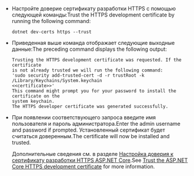 * <span data-ttu-id="e4e48-101">Настройте доверие сертификату разработки HTTPS с помощью следующей команды:</span><span class="sxs-lookup"><span data-stu-id="e4e48-101">Trust the HTTPS development certificate by running the following command:</span></span>

    ```console
    dotnet dev-certs https --trust
    ```

* <span data-ttu-id="e4e48-102">Приведенная выше команда отображает следующие выходные данные:</span><span class="sxs-lookup"><span data-stu-id="e4e48-102">The preceding command displays the following output:</span></span>

    ```console
    Trusting the HTTPS development certificate was requested. If the certificate 
    is not already trusted we will run the following command:
    'sudo security add-trusted-cert -d -r trustRoot -k /Library/Keychains/System.keychain 
    <<certificate>>'
    This command might prompt you for your password to install the certificate on the 
    system keychain.
    The HTTPS developer certificate was generated successfully.
    ```

* <span data-ttu-id="e4e48-103">При появлении соответствующего запроса введите имя пользователя и пароль администратора.</span><span class="sxs-lookup"><span data-stu-id="e4e48-103">Enter the admin username and password if prompted.</span></span>  <span data-ttu-id="e4e48-104">Установленный сертификат будет считаться доверенным.</span><span class="sxs-lookup"><span data-stu-id="e4e48-104">The certificate will now be installed and trusted.</span></span>

    <span data-ttu-id="e4e48-105">Дополнительные сведения см. в разделе [Настройка доверия к сертификату разработки HTTPS ASP.NET Core](xref:security/enforcing-ssl#trust-the-aspnet-core-https-development-certificate-on-windows-and-macos).</span><span class="sxs-lookup"><span data-stu-id="e4e48-105">See [Trust the ASP.NET Core HTTPS development certificate](xref:security/enforcing-ssl#trust-the-aspnet-core-https-development-certificate-on-windows-and-macos) for more information.</span></span>